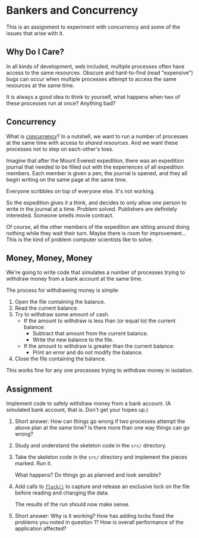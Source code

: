 # Bankers and Concurrency

This is an assignment to experiment with concurrency and some of the
issues that arise with it.

## Why Do I Care?

In all kinds of development, web included, multiple processes often have
access to the same resources. Obscure and hard-to-find (read
"expensive") bugs can occur when multiple processes attempt to access
the same resources at the same time.

It is always a good idea to think to yourself, what happens when two of
these processes run at once? Anything bad?

## Concurrency

What is
[concurrency](https://en.wikipedia.org/wiki/Concurrency_(computer_science))?
In a nutshell, we want to run a number of processes at the same time
with access to _shared resources_. And we want these processes not to
step on each-other's toes.

Imagine that after the Mount Everest expedition, there was an expedition
journal that needed to be filled out with the experiences of all
expedition members. Each member is given a pen, the journal is opened,
and they all begin writing on the same page at the same time.

Everyone scribbles on top of everyone else. It's not working.

So the expedition gives it a think, and decides to only allow one person
to write in the journal at a time. Problem solved. Publishers are
definitely interested. Someone smells movie contract.

Of course, all the other members of the expedition are sitting around
doing nothing while they wait their turn. Maybe there is room for
improvement... This is the kind of problem computer scientists like to
solve.

## Money, Money, Money

We're going to write code that simulates a number of processes trying to
withdraw money from a bank account at the same time.

The process for withdrawing money is simple:

1. Open the file containing the balance.
2. Read the current balance.
3. Try to withdraw some amount of cash.
   * If the amount to withdraw is less than (or equal to) the current
     balance:
       * Subtract that amount from the current balance.
	   * Write the new balance to the file.
   * If the amount to withdraw is greater than the current balance:
       * Print an error and do not modify the balance.
4. Close the file containing the balance.

This works fine for any one processes trying to withdraw money in isolation.


## Assignment

Implement code to safely withdraw money from a bank account. (A
simulated bank account, that is. Don't get your hopes up.)

1. Short answer: How can things go wrong if two processes attempt the
   above plan at the same time? Is there more than one way things can go
   wrong?

2. Study and understand the skeleton code in the `src/` directory.

3. Take the skeleton code in the `src/` directory and implement the
   pieces marked. Run it.
   
   What happens? Do things go as planned and look sensible?

4. Add calls to [`flock()`](https://linux.die.net/man/2/flock) to
   capture and release an exclusive lock on the file before reading and
   changing the data.

   The results of the run should now make sense.
   
5. Short answer: Why is it working? How has adding locks fixed the
   problems you noted in question 1? How is overall performance of the
   application affected?